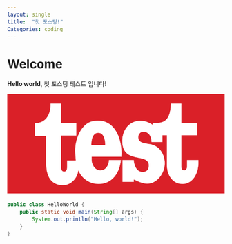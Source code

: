```yaml
---
layout: single
title:  "첫 포스팅!"
Categories: coding
---
```


# Welcome

**Hello world**, 첫 포스팅 테스트 입니다!

![783px-Test-Logo.svg](../images/2021-11-12-first/783px-Test-Logo.svg.png)

```Java
public class HelloWorld {
    public static void main(String[] args) {
        System.out.println("Hello, world!");
    }
}
```
